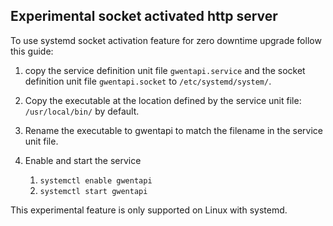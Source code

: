 ## Experimental socket activated http server

To use systemd socket activation feature for zero downtime upgrade follow this guide:

1. copy the service definition unit file ``gwentapi.service``
and the socket definition unit file ``gwentapi.socket`` to ``/etc/systemd/system/``.

2. Copy the executable at the location defined by the service unit file: ``/usr/local/bin/`` by default.

3. Rename the executable to gwentapi to match the filename in the service unit file.

4. Enable and start the service
    1. ``systemctl enable gwentapi``
    2. ``systemctl start gwentapi``

This experimental feature is only supported on Linux with systemd.